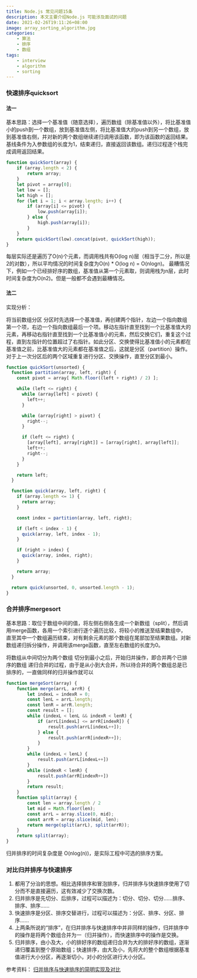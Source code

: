 ```yaml
---
title: Node.js 常见问题15条
description: 本文主要介绍Node.js 可能涉及面试的问题
date: 2021-02-26T19:11:26+08:00
image: array_sorting_algorithm.jpg
categories:
    - 算法
    - 排序
    - 数组
tags:
    - interview
    - algorithm
    - sorting
---
```


### 快速排序quicksort

#### 法一
基本思路：选择一个基准值（随意选择），遍历数组（除基准值以外），将比基准值小的push到一个数组，放到基准值左侧，将比基准值大的push到另一个数组，放到基准值右侧，并对新的两个数组继续递归调用该函数，即为该函数的返回结果。基线条件为入参数组的长度为1，结束递归，直接返回该数组。递归过程逐个栈完成调用返回结果。
```javascript
function quickSort(array) {
    if (array.length < 2) {
        return array;
    }
    let pivot = array[0];
    let low = [];
    let high = [];
    for (let i = 1; i < array.length; i++) {
        if (array[i] <= pivot) {
            low.push(array[i]);
        } else {
            high.push(array[i]);
        }
    }
    return quickSort(low).concat(pivot, quickSort(high));
}
```
每层实际还是遍历了O(n)个元素，而调用栈共有O(log n)层（相当于二分，所以是2的对数），所以平均情况的时间复杂度为O(n) * O(log n) = O(nlogn)。
最糟情况下，例如一个已经排好序的数组，基准值从第一个元素取，则调用栈为n层，此时时间复杂度为O(n2)。但是一般都不会遇到最糟情况。

#### 法二
实现分析：

将当前数组分区
分区时先选择一个基准值，再创建两个指针，左边一个指向数组第一个项，右边一个指向数组最后一个项。移动左指针直至找到一个比基准值大的元素，再移动右指针直至找到一个比基准值小的元素，然后交换它们，重复这个过程，直到左指针的位置超过了右指针。如此分区、交换使得比基准值小的元素都在基准值之前，比基准值大的元素都在基准值之后，这就是分区（partition）操作。
对于上一次分区后的两个区域重复进行分区、交换操作，直至分区到最小。
```javascript
function quickSort(unsorted) {
  function partition(array, left, right) {
    const pivot = array[ Math.floor((left + right) / 2) ];

    while (left <= right) {
      while (array[left] < pivot) {
        left++;
      }

      while (array[right] > pivot) {
        right--;
      }

      if (left <= right) {
        [array[left], array[right]] = [array[right], array[left]];
        left++;
        right--;
      }
    }

    return left;
  }

  function quick(array, left, right) {
    if (array.length <= 1) {
      return array;
    }

    const index = partition(array, left, right);

    if (left < index - 1) {
      quick(array, left, index - 1);
    }

    if (right > index) {
      quick(array, index, right);
    }

    return array;
  }

  return quick(unsorted, 0, unsorted.length - 1);
}
```

### 合并排序mergesort
基本思路：取位于数组中间的值，将左侧右侧各生成一个新数组（split），然后调用merge函数，各用一个索引进行逐个遍历比较，将较小的推送至结果数组中，直至其中一个数组遍历结束，对有剩余元素的那个数组在尾部加至结果数组。对新数组递归拆分操作，并调用该merge函数，直至左右数组的长度为0。

将数组从中间切分为两个数组
切分到最小之后，开始归并操作，即合并两个已排序的数组
递归合并的过程，由于是从小到大合并，所以待合并的两个数组总是已排序的，一直做同样的归并操作就可以
```javascript
function mergeSort(array) {
    function merge(arrL, arrR) {
        let indexL = indexR = 0;
        const lenL = arrL.length;
        const lenR = arrR.length;
        const result = [];
        while (indexL < lenL && indexR < lenR) {
            if (arrL[indexL] <= arrR[indexR]) {
                result.push(arrL[indexL++]);
            } else {
                result.push(arrR[indexR++]);
            }
        }
        while (indexL < lenL) {
            result.push(arrL[indexL++])
        }
        while (indexR < lenR) {
            result.push(arrR[indexR++])
        }
        return result;
    }
    function split(array) {
        const len = array.length / 2
        let mid = Math.floor(len);
        const arrL = array.slice(0, mid);
        const arrR = array.slice(mid, len);
        return merge(split(arrL), split(arrR));
    }
    return split(array);
}
```
归并排序的时间复杂度是 O(nlog(n))，是实际工程中可选的排序方案。

### 对比归并排序与快速排序
1. 都用了分治的思想。相比选择排序和冒泡排序，归并排序与快速排序使用了切分而不是直接遍历，这有效减少了交换次数。
2. 归并排序是先切分、后排序，过程可以描述为：切分、切分、切分……排序、排序、排序……
3. 快速排序是分区、排序交替进行，过程可以描述为：分区、排序、分区、排序……
4. 上两条所说的“排序”，在归并排序与快速排序中并非同样的操作，归并排序中的操作是将两个数组合并为一（归并操作），而快速排序中的操作是交换。
5. 归并排序，由小及大，小的排好序的数组递归合并为大的排好序的数组，逐渐递归覆盖到整个原始数组；快速排序，由大及小，先将大的整个数组根据基准值进行大小分区，再逐渐切小，对小的分区进行大小分区。


参考资料：
[归并排序与快速排序的简明实现及对比](https://www.ituring.com.cn/article/497588)
